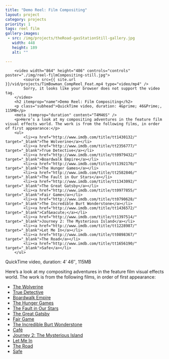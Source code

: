 ```yaml
---
title: "Demo Reel: Film Compositing"
layout: project
category: projects
priority: 1
tags: reel film
gallery-images:
 - src: /img/projects/theRoad-gasStationStill-gallery.jpg
   width: 448
   height: 189
   alt: ""

---
```


<section id="project"
	itemscope itemtype="http://schema.org/VideoObject">

		<video width="864" height="486" controls="controls" poster="./img/reel-filmCompositing-still.jpg">
			<source src={{ site.url }}/vid/projects/TimBowman_CompReel_Feat.mp4 type="video/mp4" />
			Sorry, it looks like your browser does not support the video tag.
		</video>
		<h2 itemprop="name">Demo Reel: Film Compositing</h2>
		<p class="subhead">QuickTime video, duration: 4&prime; 46&Prime;, 115MB</p>
		<meta itemprop="duration" content="T4M46S" />
		<p>Here’s a look at my compositing adventures in the feature film visual effects world. The work is from the following films, in order of first appearance:</p>
		<ul>
			<li><a href="http://www.imdb.com/title/tt1430132/" target="_blank">The Wolverine</a></li>
			<li><a href="http://www.imdb.com/title/tt2356777/" target="_blank">True Detective</a></li>
			<li><a href="http://www.imdb.com/title/tt0979432/" target="_blank">Boardwalk Empire</a></li>
			<li><a href="http://www.imdb.com/title/tt1392170/" target="_blank">The Hunger Games</a></li>
			<li><a href="http://www.imdb.com/title/tt2582846/" target="_blank">The Fault in Our Stars</a></li>
			<li><a href="http://www.imdb.com/title/tt1343092/" target="_blank">The Great Gatsby</a></li>
			<li><a href="http://www.imdb.com/title/tt0977855/" target="_blank">Fair Game</a></li>
			<li><a href="http://www.imdb.com/title/tt0790628/" target="_blank">The Incredible Burt Wonderstone</a></li>
			<li><a href="http://www.imdb.com/title/tt1436572/" target="_blank">Caf&eacute;</a></li>
			<li><a href="http://www.imdb.com/title/tt1397514/" target="_blank">Journey 2: The Mysterious Island</a></li>
			<li><a href="http://www.imdb.com/title/tt1228987/" target="_blank">Let Me In</a></li>
			<li><a href="http://www.imdb.com/title/tt0898367/" target="_blank">The Road</a></li>
			<li><a href="http://www.imdb.com/title/tt1656190/" target="_blank">Safe</a></li>
		</ul>
</section>

QuickTime video, duration: 4&prime; 46&Prime;, 115MB

Here’s a look at my compositing adventures in the feature film visual effects world. The work is from the following films, in order of first appearance:

- [The Wolverine](http://www.imdb.com/title/tt1430132/)
- [True Detective](http://www.imdb.com/title/tt2356777/)
- [Boardwalk Empire](http://www.imdb.com/title/tt0979432/)
- [The Hunger Games](http://www.imdb.com/title/tt1392170/)
- [The Fault in Our Stars](http://www.imdb.com/title/tt2582846/)
- [The Great Gatsby](http://www.imdb.com/title/tt1343092/)
- [Fair Game](http://www.imdb.com/title/tt0977855/)
- [The Incredible Burt Wonderstone](http://www.imdb.com/title/tt0790628/)
- [Caf&eacute;](http://www.imdb.com/title/tt1436572/)
- [Journey 2: The Mysterious Island](http://www.imdb.com/title/tt1397514/)
- [Let Me In](http://www.imdb.com/title/tt1228987/)
- [The Road](http://www.imdb.com/title/tt0898367/)
- [Safe](http://www.imdb.com/title/tt1656190/)
